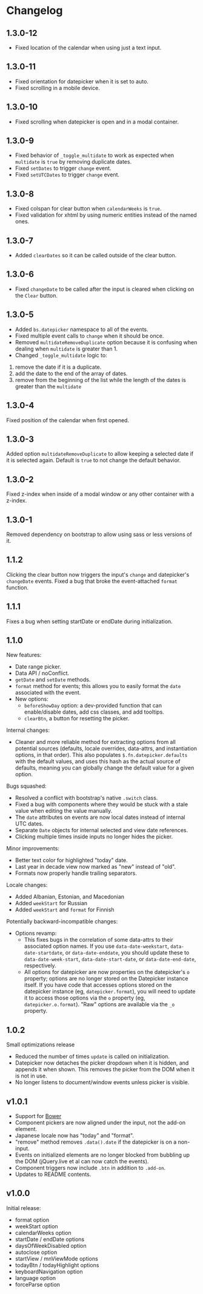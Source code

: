 Changelog
=========

1.3.0-12
----------

* Fixed location of the calendar when using just a text input.

1.3.0-11
----------

* Fixed orientation for datepicker when it is set to auto.
* Fixed scrolling in a mobile device.

1.3.0-10
----------

* Fixed scrolling when datepicker is open and in a modal container.

1.3.0-9
----------

* Fixed behavior of ```_toggle_multidate``` to work as expected when ```multidate``` is ```true``` by removing duplicate dates.
* Fixed ```setDates``` to trigger ```change``` event.
* Fixed ```setUTCDates``` to trigger ```change``` event.

1.3.0-8
----------

* Fixed colspan for clear button when ```calendarWeeks``` is ```true```.
* Fixed validation for xhtml by using numeric entities instead of the named ones.

1.3.0-7
----------

* Added ```clearDates``` so it can be called outside of the clear button.

1.3.0-6
----------

* Fixed ```changeDate``` to be called after the input is cleared when clicking on the ```Clear``` button.

1.3.0-5
----------

* Added ```bs.datepicker``` namespace to all of the events.
* Fixed multiple event calls to ```change``` when it should be once.
* Removed ```multidateRemoveDuplicate``` option because it is confusing when dealing when ```multidate``` is greater than 1.
* Changed ```_toggle_multidate``` logic to:
 1. remove the date if it is a duplicate.
 2. add the date to the end of the array of dates.
 3. remove from the beginning of the list while the length of the dates is greater than the ```multidate```

1.3.0-4
----------

Fixed position of the calendar when first opened.

1.3.0-3
----------

Added option ```multidateRemoveDuplicate``` to allow keeping a selected date if it is selected again. Default is ```true``` to not change the default behavior.

1.3.0-2
----------

Fixed z-index when inside of a modal window or any other container with a z-index.

1.3.0-1
----------

Removed dependency on bootstrap to allow using sass or less versions of it.


1.1.2
----------

Clicking the clear button now triggers the input's `change` and datepicker's `changeDate` events.
Fixed a bug that broke the event-attached `format` function.


1.1.1
----------

Fixes a bug when setting startDate or endDate during initialization.


1.1.0
----------

New features:
* Date range picker.
* Data API / noConflict.
* `getDate` and `setDate` methods.
* `format` method for events; this allows you to easily format the `date` associated with the event.
* New options:
  * `beforeShowDay` option: a dev-provided function that can enable/disable dates, add css classes, and add tooltips.
  * `clearBtn`, a button for resetting the picker.

Internal changes:
* Cleaner and more reliable method for extracting options from all potential sources (defaults, locale overrides, data-attrs, and instantiation options, in that order).  This also populates `$.fn.datepicker.defaults` with the default values, and uses this hash as the actual source of defaults, meaning you can globally change the default value for a given option.

Bugs squashed:
* Resolved a conflict with bootstrap's native `.switch` class.
* Fixed a bug with components where they would be stuck with a stale value when editing the value manually.
* The `date` attributes on events are now local dates instead of internal UTC dates.
* Separate `Date` objects for internal selected and view date references.
* Clicking multiple times inside inputs no longer hides the picker.

Minor improvements:
* Better text color for highlighted "today" date.
* Last year in decade view now marked as "new" instead of "old".
* Formats now properly handle trailing separators.

Locale changes:
* Added Albanian, Estonian, and Macedonian
* Added `weekStart` for Russian
* Added `weekStart` and `format` for Finnish

Potentially backward-incompatible changes:
* Options revamp:
  * This fixes bugs in the correlation of some data-attrs to their associated option names.  If you use `data-date-weekstart`, `data-date-startdate`, or `data-date-enddate`, you should update these to `data-date-week-start`, `data-date-start-date`, or `data-date-end-date`, respectively.
  * All options for datepicker are now properties on the datepicker's `o` property; options are no longer stored on the Datepicker instance itself.  If you have code that accesses options stored on the datepicker instance (eg, `datepicker.format`), you will need to update it to access those options via the `o` property (eg, `datepicker.o.format`).  "Raw" options are available via the `_o` property.

1.0.2
----------

Small optimizations release

* Reduced the number of times `update` is called on initialization.
* Datepicker now detaches the picker dropdown when it is hidden, and appends it when shown.  This removes the picker from the DOM when it is not in use.
* No longer listens to document/window events unless picker is visible.

v1.0.1
------

* Support for [Bower](http://twitter.github.com/bower/)
* Component pickers are now aligned under the input, not the add-on element.
* Japanese locale now has "today" and "format".
* "remove" method removes `.data().date` if the datepicker is on a non-input.
* Events on initialized elements are no longer blocked from bubbling up the DOM (jQuery.live et al can now catch the events).
* Component triggers now include `.btn` in addition to `.add-on`.
* Updates to README contents.

v1.0.0
------

Initial release:

* format option
* weekStart option
* calendarWeeks option
* startDate / endDate options
* daysOfWeekDisabled option
* autoclose option
* startView / mnViewMode options
* todayBtn / todayHighlight options
* keyboardNavigation option
* language option
* forceParse option
